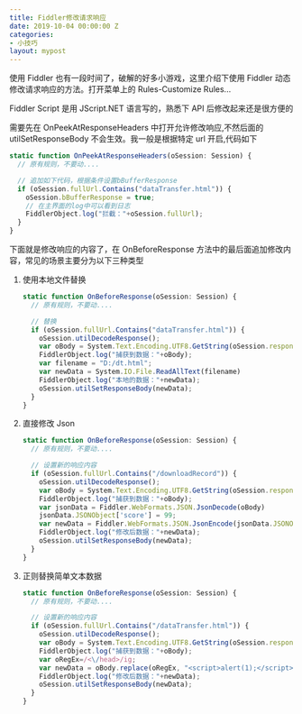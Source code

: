 ```yaml
---
title: Fiddler修改请求响应
date: 2019-10-04 00:00:00 Z
categories:
- 小技巧
layout: mypost
---
```


使用 Fiddler 也有一段时间了，破解的好多小游戏，这里介绍下使用 Fiddler 动态修改请求响应的方法。打开菜单上的 Rules-Customize Rules...

Fiddler Script 是用 JScript.NET 语言写的，熟悉下 API 后修改起来还是很方便的

需要先在 OnPeekAtResponseHeaders 中打开允许修改响应,不然后面的 utilSetResponseBody 不会生效。我一般是根据特定 url 开启,代码如下

```js
static function OnPeekAtResponseHeaders(oSession: Session) {
  // 原有规则，不要动....

  // 追加如下代码，根据条件设置bBufferResponse
  if (oSession.fullUrl.Contains("dataTransfer.html")) {
    oSession.bBufferResponse = true;
    // 在主界面的log中可以看到日志
    FiddlerObject.log("拦截："+oSession.fullUrl);
  }
}
```

下面就是修改响应的内容了，在 OnBeforeResponse 方法中的最后面追加修改内容，常见的场景主要分为以下三种类型

1. 使用本地文件替换

   ```js
   static function OnBeforeResponse(oSession: Session) {
     // 原有规则，不要动....

     // 替换
     if (oSession.fullUrl.Contains("dataTransfer.html")) {
       oSession.utilDecodeResponse();
       var oBody = System.Text.Encoding.UTF8.GetString(oSession.responseBodyBytes);
       FiddlerObject.log("捕获到数据："+oBody);
       var filename = "D:/dt.html";
       var newData = System.IO.File.ReadAllText(filename)
       FiddlerObject.log("本地的数据："+newData);
       oSession.utilSetResponseBody(newData);
     }
   }
   ```

2. 直接修改 Json

   ```js
   static function OnBeforeResponse(oSession: Session) {
     // 原有规则，不要动....

     // 设置新的响应内容
     if (oSession.fullUrl.Contains("/downloadRecord")) {
       oSession.utilDecodeResponse();
       var oBody = System.Text.Encoding.UTF8.GetString(oSession.responseBodyBytes);
       FiddlerObject.log("捕获到数据："+oBody);
       var jsonData = Fiddler.WebFormats.JSON.JsonDecode(oBody)
       jsonData.JSONObject['score'] = 99;
       var newData = Fiddler.WebFormats.JSON.JsonEncode(jsonData.JSONObject)
       FiddlerObject.log("修改后数据："+newData);
       oSession.utilSetResponseBody(newData);
     }
   }
   ```

3. 正则替换简单文本数据

   ```js
   static function OnBeforeResponse(oSession: Session) {
     // 原有规则，不要动....

     // 设置新的响应内容
     if (oSession.fullUrl.Contains("/dataTransfer.html")) {
       oSession.utilDecodeResponse();
       var oBody = System.Text.Encoding.UTF8.GetString(oSession.responseBodyBytes);
       FiddlerObject.log("捕获到数据："+oBody);
       var oRegEx=/<\/head>/ig;
       var newData = oBody.replace(oRegEx, "<script>alert(1);</script></head>");
       FiddlerObject.log("修改后数据："+newData);
       oSession.utilSetResponseBody(newData);
     }
   }
   ```
